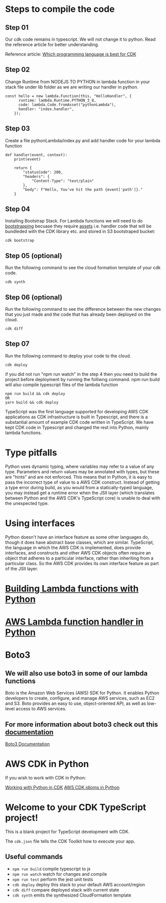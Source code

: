 # Steps to compile the code

## Step 01

Our cdk code remains in typescript. We will not change it to python. Read the reference article for better understanding.

Reference article:
[Which programming language is best for CDK ](https://awsmaniac.com/which-programming-language-is-the-best-for-aws-cdk/)

## Step 02

Change Runtime from NODEJS TO PYTHON in lambda function in your stack file under lib folder as we are writing our handler in python.

```
const hello = new lambda.Function(this, "HelloHandler", {
      runtime: lambda.Runtime.PYTHON_3_8,
      code: lambda.Code.fromAsset("pythonLambda"),
      handler: "index.handler",
    });
```


## Step 03

Create a file pythonLambda/index.py and add handler code for your lambda function

```
def handler(event, context):
    print(event)

    return {
        "statusCode": 200,
        "headers": {
            "Content-Type": "text/plain"
        },
        "body": f"Hello, You've hit the path {event['path']}."
    }
```

## Step 04
Installing Bootstrap Stack. 
For Lambda functions we will need to do [bootstrapping](https://docs.aws.amazon.com/cdk/latest/guide/bootstrapping.html) becuase they require [assets](https://docs.aws.amazon.com/cdk/latest/guide/assets.html) i.e. handler code that will be bundleded with the CDK library etc. and stored in S3 bootstraped bucket:

```
cdk bootstrap
```


## Step 05 (optional)

Run the following command to see the cloud formation template of your cdk code.

```
cdk synth
```

## Step 06 (optional)

Run the following command to see the difference between the new changes that you just made and the code that has already been deployed on the cloud.
```
cdk diff
```


## Step 07

Run the following command to deploy your code to the cloud. 

```
cdk deploy
```

if you did not run "npm run watch" in the step 4 then you need to build the project before deployment by running the folliwng command. npm run build will also compile typescript files of the lambda function

```
npm run build && cdk deploy
OR
yarn build && cdk deploy
```


TypeScript was the first language supported for developing AWS CDK applications as CDK infrastructure is built in Typescript, and there is a substantial amount of example CDK code written in TypeScript. We have kept  CDK code in Typescript and changed the rest into Python, mainly lambda functions.


# Type pitfalls

Python uses dynamic typing, where variables may refer to a value of any type. Parameters and return values may be annotated with types, but these are "hints" and are not enforced. This means that in Python, it is easy to pass the incorrect type of value to a AWS CDK construct. Instead of getting a type error during build, as you would from a statically-typed language, you may instead get a runtime error when the JSII layer (which translates between Python and the AWS CDK's TypeScript core) is unable to deal with the unexpected type.

# Using interfaces

Python doesn't have an interface feature as some other languages do, though it does have abstract base classes, which are similar. TypeScript, the language in which the AWS CDK is implemented, does provide interfaces, and constructs and other AWS CDK objects often require an object that adheres to a particular interface, rather than inheriting from a particular class. So the AWS CDK provides its own interface feature as part of the JSII layer.

# [Building Lambda functions with Python](https://docs.aws.amazon.com/lambda/latest/dg/lambda-python.html)

# [AWS Lambda function handler in Python](https://docs.aws.amazon.com/lambda/latest/dg/python-handler.html)

# Boto3

## We will also use boto3 in some of our lambda functions

Boto is the Amazon Web Services (AWS) SDK for Python. It enables Python developers to create, configure, and manage AWS services, such as EC2 and S3. Boto provides an easy to use, object-oriented API, as well as low-level access to AWS services.

## For more information about boto3 check out this [documentation](https://boto3.amazonaws.com/v1/documentation/api/latest/index.html)

[Boto3 Documentation](https://boto3.amazonaws.com/v1/documentation/api/latest/index.html)

# AWS CDK in Python

If you wish to work with CDK in Python:

[Working with Python in CDK](https://docs.aws.amazon.com/cdk/latest/guide/work-with-cdk-python.html)
[AWS CDK idioms in Python](https://docs.aws.amazon.com/cdk/latest/guide/work-with-cdk-python.html)


# Welcome to your CDK TypeScript project!

This is a blank project for TypeScript development with CDK.

The `cdk.json` file tells the CDK Toolkit how to execute your app.

## Useful commands

 * `npm run build`   compile typescript to js
 * `npm run watch`   watch for changes and compile
 * `npm run test`    perform the jest unit tests
 * `cdk deploy`      deploy this stack to your default AWS account/region
 * `cdk diff`        compare deployed stack with current state
 * `cdk synth`       emits the synthesized CloudFormation template
